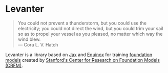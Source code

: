 # Levanter

> You could not prevent a thunderstorm, but you could use the electricity; you could not direct the wind, but you could trim your sail so as to propel your vessel as you pleased, no matter which way the wind blew. <br/>
> — Cora L. V. Hatch 


Levanter is a library based on [Jax](https:://github.com/google/jax) and [Equinox](https://github.com/patrick-kidger/equinox) 
for training [foundation models](https://en.wikipedia.org/wiki/Foundation_models) created by [Stanford's Center for Research
on Foundation Models (CRFM)](https://crfm.stanford.edu/).

